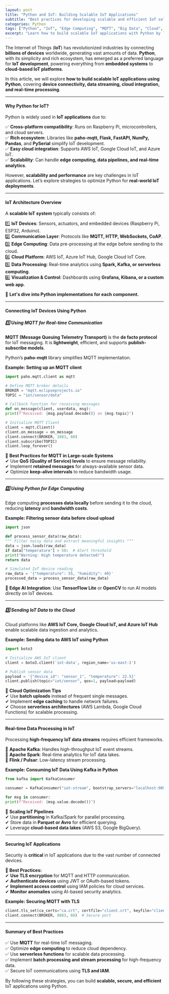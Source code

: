 ```yaml
---
layout: post
title: "Python and IoT: Building Scalable IoT Applications"
subtitle: "Best practices for developing scalable and efficient IoT solutions using Python"
categories: Python
tags: ["Python", "IoT", "Edge Computing", "MQTT", "Big Data", "Cloud", "Data Engineering"]
excerpt: "Learn how to build scalable IoT applications with Python by leveraging MQTT, cloud platforms, and edge computing for real-time data processing."
---
```




The Internet of Things (**IoT**) has revolutionized industries by connecting **billions of devices** worldwide, generating vast amounts of data. **Python**, with its simplicity and rich ecosystem, has emerged as a preferred language for **IoT development**, powering everything from **embedded systems** to **cloud-based IoT platforms**.

In this article, we will explore **how to build scalable IoT applications using Python**, covering **device connectivity, data streaming, cloud integration, and real-time processing**.

---

#### Why Python for IoT?

Python is widely used in **IoT applications** due to:

✅ **Cross-platform compatibility**: Runs on Raspberry Pi, microcontrollers, and cloud servers.  
✅ **Rich ecosystem**: Libraries like **paho-mqtt, Flask, FastAPI, NumPy, Pandas**, and **PySerial** simplify IoT development.  
✅ **Easy cloud integration**: Supports AWS IoT, Google Cloud IoT, and Azure IoT.  
✅ **Scalability**: Can handle **edge computing, data pipelines, and real-time analytics**.

However, **scalability and performance** are key challenges in IoT applications. Let’s explore strategies to optimize Python for **real-world IoT deployments**.

---

#### IoT Architecture Overview

A **scalable IoT system** typically consists of:

1️⃣ **IoT Devices**: Sensors, actuators, and embedded devices (Raspberry Pi, ESP32, Arduino).  
2️⃣ **Communication Layer**: Protocols like **MQTT, HTTP, WebSockets, CoAP**.  
3️⃣ **Edge Computing**: Data pre-processing at the edge before sending to the cloud.  
4️⃣ **Cloud Platform**: AWS IoT, Azure IoT Hub, Google Cloud IoT Core.  
5️⃣ **Data Processing**: Real-time analytics using **Spark, Kafka, or serverless computing**.  
6️⃣ **Visualization & Control**: Dashboards using **Grafana, Kibana, or a custom web app**.

🚀 **Let's dive into Python implementations for each component.**

---

#### Connecting IoT Devices Using Python

##### 1️⃣ Using MQTT for Real-time Communication

**MQTT (Message Queuing Telemetry Transport)** is the **de facto protocol** for IoT messaging. It is **lightweight**, efficient, and supports **publish-subscribe models**.

Python’s **paho-mqtt** library simplifies MQTT implementation.

**Example: Setting up an MQTT client**

```python  
import paho.mqtt.client as mqtt

# Define MQTT broker details
BROKER = "mqtt.eclipseprojects.io"  
TOPIC = "iot/sensor/data"

# Callback function for receiving messages
def on_message(client, userdata, msg):  
print(f"Received: {msg.payload.decode()} on {msg.topic}")

# Initialize MQTT Client
client = mqtt.Client()  
client.on_message = on_message  
client.connect(BROKER, 1883, 60)  
client.subscribe(TOPIC)  
client.loop_forever()  
```

📌 **Best Practices for MQTT in Large-scale Systems**  
✔ Use **QoS (Quality of Service) levels** to ensure message reliability.  
✔ Implement **retained messages** for always-available sensor data.  
✔ Optimize **keep-alive intervals** to reduce bandwidth usage.

---

##### 2️⃣ Using Python for Edge Computing

Edge computing **processes data locally** before sending it to the cloud, reducing **latency** and **bandwidth costs**.

**Example: Filtering sensor data before cloud upload**

```python  
import json

def process_sensor_data(raw_data):  
""" Filter noisy data and extract meaningful insights """  
data = json.loads(raw_data)  
if data["temperature"] > 50:  # Alert threshold  
print("Warning: High temperature detected!")  
return data

# Simulated IoT device reading
raw_data = '{"temperature": 55, "humidity": 40}'  
processed_data = process_sensor_data(raw_data)  
```

🚀 **Edge AI Integration**: Use **TensorFlow Lite** or **OpenCV** to run AI models directly on IoT devices.

---

##### 3️⃣ Sending IoT Data to the Cloud

Cloud platforms like **AWS IoT Core, Google Cloud IoT, and Azure IoT Hub** enable scalable data ingestion and analytics.

**Example: Sending data to AWS IoT using Python**

```python  
import boto3

# Initialize AWS IoT client
client = boto3.client('iot-data', region_name='us-east-1')

# Publish sensor data
payload = '{"device_id": "sensor_1", "temperature": 22.5}'  
client.publish(topic="iot/sensor", qos=1, payload=payload)  
```

📌 **Cloud Optimization Tips**  
✔ Use **batch uploads** instead of frequent single messages.  
✔ Implement **edge caching** to handle network failures.  
✔ Choose **serverless architectures** (AWS Lambda, Google Cloud Functions) for scalable processing.

---

#### Real-time Data Processing in IoT

Processing **high-frequency IoT data streams** requires efficient frameworks.

🔹 **Apache Kafka**: Handles high-throughput IoT event streams.  
🔹 **Apache Spark**: Real-time analytics for IoT data lakes.  
🔹 **Flink / Pulsar**: Low-latency stream processing.

**Example: Consuming IoT Data Using Kafka in Python**

```python  
from kafka import KafkaConsumer

consumer = KafkaConsumer("iot-stream", bootstrap_servers="localhost:9092")

for msg in consumer:  
print(f"Received: {msg.value.decode()}")  
```

🚀 **Scaling IoT Pipelines**  
✔ Use **partitioning** in Kafka/Spark for parallel processing.  
✔ Store data in **Parquet or Avro** for efficient querying.  
✔ Leverage **cloud-based data lakes** (AWS S3, Google BigQuery).

---

#### Securing IoT Applications

Security is **critical** in IoT applications due to the vast number of connected devices.

🔐 **Best Practices:**  
✔ **Use TLS encryption** for MQTT and HTTP communication.  
✔ **Authenticate devices** using JWT or OAuth-based tokens.  
✔ **Implement access control** using IAM policies for cloud services.  
✔ **Monitor anomalies** using AI-based security analytics.

**Example: Securing MQTT with TLS**

```python  
client.tls_set(ca_certs="ca.crt", certfile="client.crt", keyfile="client.key")  
client.connect(BROKER, 8883, 60)  # Secure port  
```

---

#### Summary of Best Practices

✅ Use **MQTT** for real-time IoT messaging.  
✅ Optimize **edge computing** to reduce cloud dependency.  
✅ Use **serverless functions** for scalable data processing.  
✅ Implement **batch processing and stream processing** for high-frequency data.  
✅ Secure IoT communications using **TLS and IAM**.

By following these strategies, you can build **scalable, secure, and efficient** IoT applications using Python.

